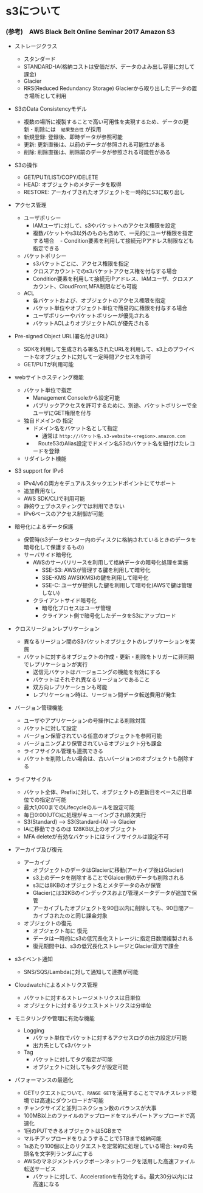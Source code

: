 # s3について

### (参考)　AWS Black Belt Online Seminar 2017 Amazon S3

- ストレージクラス
  - スタンダード
  - STANDARD-IA(格納コストは安価だが、データのよみ出し容量に対して課金)
  - Glacier
  - RRS(Reduced Redundancy Storage) Glacierから取り出したデータの置き場所として利用

- S3のData Consistencyモデル
  - 複数の場所に複製することで高い可用性を実現するため、データの更新・削除には　`結果整合性` が採用
  - 新規登録: 登録後、即時データが参照可能
  - 更新: 更新直後は、以前のデータが参照される可能性がある
  - 削除: 削除直後は、削除前のデータが参照される可能性がある

- S3の操作
  - GET/PUT/LIST/COPY/DELETE
  - HEAD: オブジェクトのメタデータを取得
  - RESTORE: アーカイブされたオブジェクトを一時的にS3に取り出し
  
- アクセス管理 
  - ユーザポリシー
    - IAMユーザに対して、s3やバケットへのアクセス権限を設定
    - 複数バケットやs3以外のものも含めて、一元的にユーザ権限を指定する場合
    - Condition要素を利用して接続元IPアドレス制限なども指定できる
  - バケットポリシー 
    - s3バケットごとに、アクセス権限を指定
    - クロスアカウントでのs3バケットアクセス権を付与する場合
    - Condition要素を利用して接続元IPアドレス、IAMユーザ、クロスアカウント、CloudFront,MFA制限なども可能
  - ACL
    - 各バケットおよび、オブジェクトのアクセス権限を指定
    - バケット単位やオブジェクト単位で簡易的に権限を付与する場合
    - ユーザポリシーやバケットポリシーが優先される
    - バケットACLよりオブジェクトACLが優先される
  
- Pre-signed Object URL(署名付きURL)
  - SDKを利用して生成される署名されたURLを利用して、s3上のプライベートなオブジェクトに対して一定時間アクセスを許可
  - GET/PUTが利用可能

- webサイトホスティング機能
  - バケット単位で指定
    - Management Consoleから設定可能
    - パブリックアクセスを許可するために、別途、バケットポリシーで全ユーザにGET権限を付与
  - 独自ドメインの 指定
    - ドメイン名をバケット名として指定
      - 通常は `http://バケット名.s3-website-<region>.amazon.com`
    - 　Route53のAlias設定でドメイン名S3のバケット名を紐付けたレコードを登録
  - リダイレクト機能

- S3 support for IPv6
  - IPv4/v6の両方をデュアルスタックエンドポイントにてサポート
  - 追加費用なし
  - AWS SDK/CLIで利用可能
  - 静的ウェブホスティングでは利用できない
  - IPv6ベースのアクセス制御が可能
  
- 暗号化によるデータ保護
  - 保管時(s3データセンター内のディスクに格納されているときのデータを暗号化して保護するもの)
  - サーバサイド暗号化
    - AWSのサーバリリースを利用して格納データの暗号化処理を実施
      - SSE-S3: AWSが管理する鍵を利用して暗号化
      - SSE-KMS AWS(KMS)の鍵を利用して暗号化
      - SSE-C: ユーザが提供した鍵を利用して暗号化(AWSで鍵は管理しない)
    - クライアントサイド暗号化
      - 暗号化プロセスはユーザ管理
      - クライアント側で暗号化したデータをS3にアップロード

- クロスリージョンレプリケーション
  - 異なるリージョン間のS3バケットオブジェクトのレプリケーションを実施
  - バケットに対するオブジェクトの作成・更新・削除をトリガーに非同期でレプリケーションが実行
    - 送信元バケットはバージョニングの機能を有効にする
    - バケットはそれぞれ異なるリージョンであること
    - 双方向レプリケーションも可能
    - レプリケーション時は、リージョン間データ転送費用が発生

- バージョン管理機能
  - ユーザやアプリケーションの号操作による削除対策
  - バケットに対して設定
  - バージョン保管されている任意のオブジェクトを参照可能
  - バージョニングより保管されているオブジェクト分も課金
  - ライフサイクル管理も連携できる
  - バケットを削除したい場合は、古いバージョンのオブジェクトも削除する

- ライフサイクル
  - バケット全体、Prefixに対して、オブジェクトの更新日をベースに日単位での指定が可能
  - 最大1,000までのLifecycleのルールを設定可能
  - 毎日0:00(UTC)に処理がキューイングされ順次実行
  - S3(Standard) --> S3(Standard-IA) --> Glacier
  - IAに移動できるのは 128KB以上のオブジェクト
  - MFA deleteが有効なバケットにはライフサイクルは設定不可

- アーカイブ及び復元
  - アーカイブ
    - オブジェクトのデータはGlacierに移動(アーカイブ後はGlacier)
    - s3上のデータを削除することでGlaicer側のデータも削除される
    - s3には8KBのオブジェクト名とメタデータのみが保管
    - Glacierには32KBのインデックスおよび管理メータデータが追加で保管
    - アーカイブしたオブジェクトを90日以内に削除しても、90日間アーカイブされたのと同じ課金対象
  - オブジェクトの復元
    - オブジェクト毎に 復元
    - データは一時的にs3の低冗長化ストレージに指定日数間複製される
    - 復元期間中は、s3の低冗長化ストレージとGlacier双方で課金

- s3イベント通知
  - SNS/SQS/Lambdaに対して通知して連携が可能
  
- Cloudwatchによるメトリクス管理
  - バケットに対するストレージメトリクスは日単位
  - オブジェクトに対するリクエストメトリクスは分単位

- モニタリングや管理に有効な機能
  - Logging
    - バケット単位でバケットに対するアクセスログの出力設定が可能
    - 出力先としてs3バケット
  - Tag
    - バケットに対してタグ指定が可能
    - オブジェクトに対してもタグが設定可能
    
- パフォーマンスの最適化
  - GETリクエストについて、`RANGE GET`を活用することでマルチスレッド環境では高速にダウンロードが可能
  - チャンクサイズと並列コネクション数のバランスが大事
  - 100MB以上のファイルのアップロードをマルチパートアップロードで高速化
  - 1回のPUTできるオブジェクトは5GBまで
  - マルチアップロードをりようすることで5TBまで格納可能
  - 1sあたり100個以上のリクエストを定常的に処理している場合: keyの先頭名を文字列ランダムにする
  - AWSのマネジメントバックボーンネットワークを活用した高速ファイル転送サービス
    - バケットに対して、Accelerationを有効化する。最大30分以内には高速になる
